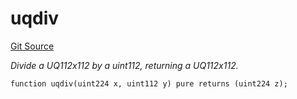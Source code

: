 # uqdiv
[Git Source](https://github.com/zammdefi/ZAMM/blob/acf5c5bb2c446e0854e0315d682019d8a2d87e22/src/utils/Math.sol)

*Divide a UQ112x112 by a uint112, returning a UQ112x112.*


```solidity
function uqdiv(uint224 x, uint112 y) pure returns (uint224 z);
```

